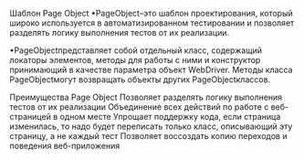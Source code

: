 Шаблон Page Object
•PageObject–это шаблон проектирования, который широко используется в автоматизированном тестировании
и позволяет разделять логику выполнения тестов от их реализации.

•PageObjectпредставляет собой отдельный класс, содержащий локаторы элементов, 
методы для работы с ними и конструктор принимающий в качестве параметра объект WebDriver. 
Методы класса PageObjectмогут возвращать объекты других PageObjectклассов.

Преимущества Page Object
Позволяет разделять логику выполнения тестов от их реализации
Объединение всех действий по работе с веб-страницей в одном месте
Упрощает поддержку кода, если страница изменилась, то надо будет переписать только класс, описывающий эту страницу, а не каждый тест
Позволяет воссоздать копию переходов и поведения веб-приложения